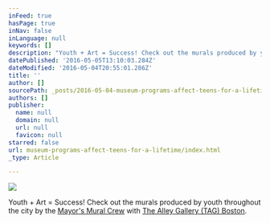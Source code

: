 ```yaml
---
inFeed: true
hasPage: true
inNav: false
inLanguage: null
keywords: []
description: "Youth + Art = Success! Check out the murals produced by youth throughout the city by the Mayor's Mural Crew with The Alley Gallery (TAG) Boston."
datePublished: '2016-05-05T13:10:03.284Z'
dateModified: '2016-05-04T20:55:01.286Z'
title: ''
author: []
sourcePath: _posts/2016-05-04-museum-programs-affect-teens-for-a-lifetime.md
authors: []
publisher:
  name: null
  domain: null
  url: null
  favicon: null
starred: false
url: museum-programs-affect-teens-for-a-lifetime/index.html
_type: Article

---
```

![](https://the-grid-user-content.s3-us-west-2.amazonaws.com/8702fccf-3fc5-498d-bb58-aa2da9e3a600.jpg)

Youth + Art = Success! Check out the murals produced by youth throughout the city by the [Mayor's Mural Crew][0] with [The Alley Gallery (TAG) Boston][1].

[0]: https://www.facebook.com/Mayors-Mural-Crew-City-of-Boston-187054811318179/
[1]: https://bostonartwalkingtours.com/